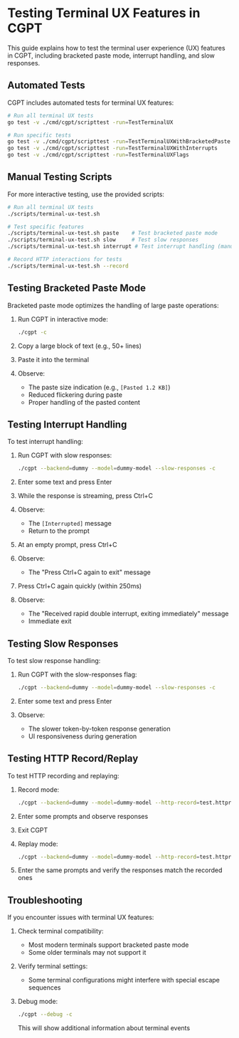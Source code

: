 # Testing Terminal UX Features in CGPT

This guide explains how to test the terminal user experience (UX) features in CGPT, including bracketed paste mode, interrupt handling, and slow responses.

## Automated Tests

CGPT includes automated tests for terminal UX features:

```bash
# Run all terminal UX tests
go test -v ./cmd/cgpt/scripttest -run=TestTerminalUX

# Run specific tests
go test -v ./cmd/cgpt/scripttest -run=TestTerminalUXWithBracketedPaste
go test -v ./cmd/cgpt/scripttest -run=TestTerminalUXWithInterrupts
go test -v ./cmd/cgpt/scripttest -run=TestTerminalUXFlags
```

## Manual Testing Scripts

For more interactive testing, use the provided scripts:

```bash
# Run all terminal UX tests
./scripts/terminal-ux-test.sh

# Test specific features
./scripts/terminal-ux-test.sh paste    # Test bracketed paste mode
./scripts/terminal-ux-test.sh slow     # Test slow responses
./scripts/terminal-ux-test.sh interrupt # Test interrupt handling (manual)

# Record HTTP interactions for tests
./scripts/terminal-ux-test.sh --record
```

## Testing Bracketed Paste Mode

Bracketed paste mode optimizes the handling of large paste operations:

1. Run CGPT in interactive mode:
   ```bash
   ./cgpt -c
   ```

2. Copy a large block of text (e.g., 50+ lines)

3. Paste it into the terminal

4. Observe:
   - The paste size indication (e.g., `[Pasted 1.2 KB]`)
   - Reduced flickering during paste
   - Proper handling of the pasted content

## Testing Interrupt Handling

To test interrupt handling:

1. Run CGPT with slow responses:
   ```bash
   ./cgpt --backend=dummy --model=dummy-model --slow-responses -c
   ```

2. Enter some text and press Enter

3. While the response is streaming, press Ctrl+C

4. Observe:
   - The `[Interrupted]` message
   - Return to the prompt

5. At an empty prompt, press Ctrl+C

6. Observe:
   - The "Press Ctrl+C again to exit" message

7. Press Ctrl+C again quickly (within 250ms)

8. Observe:
   - The "Received rapid double interrupt, exiting immediately" message
   - Immediate exit

## Testing Slow Responses

To test slow response handling:

1. Run CGPT with the slow-responses flag:
   ```bash
   ./cgpt --backend=dummy --model=dummy-model --slow-responses -c
   ```

2. Enter some text and press Enter

3. Observe:
   - The slower token-by-token response generation
   - UI responsiveness during generation

## Testing HTTP Record/Replay

To test HTTP recording and replaying:

1. Record mode:
   ```bash
   ./cgpt --backend=dummy --model=dummy-model --http-record=test.httprr -c
   ```

2. Enter some prompts and observe responses

3. Exit CGPT

4. Replay mode:
   ```bash
   ./cgpt --backend=dummy --model=dummy-model --http-record=test.httprr -c
   ```

5. Enter the same prompts and verify the responses match the recorded ones

## Troubleshooting

If you encounter issues with terminal UX features:

1. Check terminal compatibility:
   - Most modern terminals support bracketed paste mode
   - Some older terminals may not support it

2. Verify terminal settings:
   - Some terminal configurations might interfere with special escape sequences

3. Debug mode:
   ```bash
   ./cgpt --debug -c
   ```
   This will show additional information about terminal events
